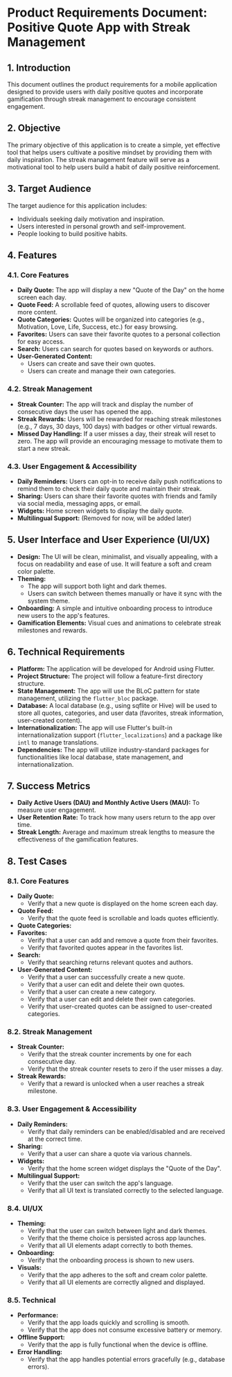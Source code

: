 # Product Requirements Document: Positive Quote App with Streak Management

## 1. Introduction

This document outlines the product requirements for a mobile application designed to provide users with daily positive quotes and incorporate gamification through streak management to encourage consistent engagement.

## 2. Objective

The primary objective of this application is to create a simple, yet effective tool that helps users cultivate a positive mindset by providing them with daily inspiration. The streak management feature will serve as a motivational tool to help users build a habit of daily positive reinforcement.

## 3. Target Audience

The target audience for this application includes:

*   Individuals seeking daily motivation and inspiration.
*   Users interested in personal growth and self-improvement.
*   People looking to build positive habits.

## 4. Features

### 4.1. Core Features

*   **Daily Quote:** The app will display a new "Quote of the Day" on the home screen each day.
*   **Quote Feed:** A scrollable feed of quotes, allowing users to discover more content.
*   **Quote Categories:** Quotes will be organized into categories (e.g., Motivation, Love, Life, Success, etc.) for easy browsing.
*   **Favorites:** Users can save their favorite quotes to a personal collection for easy access.
*   **Search:** Users can search for quotes based on keywords or authors.
*   **User-Generated Content:**
    *   Users can create and save their own quotes.
    *   Users can create and manage their own categories.

### 4.2. Streak Management

*   **Streak Counter:** The app will track and display the number of consecutive days the user has opened the app.
*   **Streak Rewards:** Users will be rewarded for reaching streak milestones (e.g., 7 days, 30 days, 100 days) with badges or other virtual rewards.
*   **Missed Day Handling:** If a user misses a day, their streak will reset to zero. The app will provide an encouraging message to motivate them to start a new streak.

### 4.3. User Engagement & Accessibility

*   **Daily Reminders:** Users can opt-in to receive daily push notifications to remind them to check their daily quote and maintain their streak.
*   **Sharing:** Users can share their favorite quotes with friends and family via social media, messaging apps, or email.
*   **Widgets:** Home screen widgets to display the daily quote.
*   **Multilingual Support:** (Removed for now, will be added later)

## 5. User Interface and User Experience (UI/UX)

*   **Design:** The UI will be clean, minimalist, and visually appealing, with a focus on readability and ease of use. It will feature a soft and cream color palette.
*   **Theming:**
    *   The app will support both light and dark themes.
    *   Users can switch between themes manually or have it sync with the system theme.
*   **Onboarding:** A simple and intuitive onboarding process to introduce new users to the app's features.
*   **Gamification Elements:** Visual cues and animations to celebrate streak milestones and rewards.

## 6. Technical Requirements

*   **Platform:** The application will be developed for Android using Flutter.
*   **Project Structure:** The project will follow a feature-first directory structure.
*   **State Management:** The app will use the BLoC pattern for state management, utilizing the `flutter_bloc` package.
*   **Database:** A local database (e.g., using sqflite or Hive) will be used to store all quotes, categories, and user data (favorites, streak information, user-created content).
*   **Internationalization:** The app will use Flutter's built-in internationalization support (`flutter_localizations`) and a package like `intl` to manage translations.
*   **Dependencies:** The app will utilize industry-standard packages for functionalities like local database, state management, and internationalization.

## 7. Success Metrics

*   **Daily Active Users (DAU) and Monthly Active Users (MAU):** To measure user engagement.
*   **User Retention Rate:** To track how many users return to the app over time.
*   **Streak Length:** Average and maximum streak lengths to measure the effectiveness of the gamification features.

## 8. Test Cases

### 8.1. Core Features

*   **Daily Quote:**
    *   Verify that a new quote is displayed on the home screen each day.
*   **Quote Feed:**
    *   Verify that the quote feed is scrollable and loads quotes efficiently.
*   **Quote Categories:**
*   **Favorites:**
    *   Verify that a user can add and remove a quote from their favorites.
    *   Verify that favorited quotes appear in the favorites list.
*   **Search:**
    *   Verify that searching returns relevant quotes and authors.
*   **User-Generated Content:**
    *   Verify that a user can successfully create a new quote.
    *   Verify that a user can edit and delete their own quotes.
    *   Verify that a user can create a new category.
    *   Verify that a user can edit and delete their own categories.
    *   Verify that user-created quotes can be assigned to user-created categories.

### 8.2. Streak Management

*   **Streak Counter:**
    *   Verify that the streak counter increments by one for each consecutive day.
    *   Verify that the streak counter resets to zero if the user misses a day.
*   **Streak Rewards:**
    *   Verify that a reward is unlocked when a user reaches a streak milestone.

### 8.3. User Engagement & Accessibility

*   **Daily Reminders:**
    *   Verify that daily reminders can be enabled/disabled and are received at the correct time.
*   **Sharing:**
    *   Verify that a user can share a quote via various channels.
*   **Widgets:**
    *   Verify that the home screen widget displays the "Quote of the Day".
*   **Multilingual Support:**
    *   Verify that the user can switch the app's language.
    *   Verify that all UI text is translated correctly to the selected language.

### 8.4. UI/UX

*   **Theming:**
    *   Verify that the user can switch between light and dark themes.
    *   Verify that the theme choice is persisted across app launches.
    *   Verify that all UI elements adapt correctly to both themes.
*   **Onboarding:**
    *   Verify that the onboarding process is shown to new users.
*   **Visuals:**
    *   Verify that the app adheres to the soft and cream color palette.
    *   Verify that all UI elements are correctly aligned and displayed.

### 8.5. Technical

*   **Performance:**
    *   Verify that the app loads quickly and scrolling is smooth.
    *   Verify that the app does not consume excessive battery or memory.
*   **Offline Support:**
    *   Verify that the app is fully functional when the device is offline.
*   **Error Handling:**
    *   Verify that the app handles potential errors gracefully (e.g., database errors).